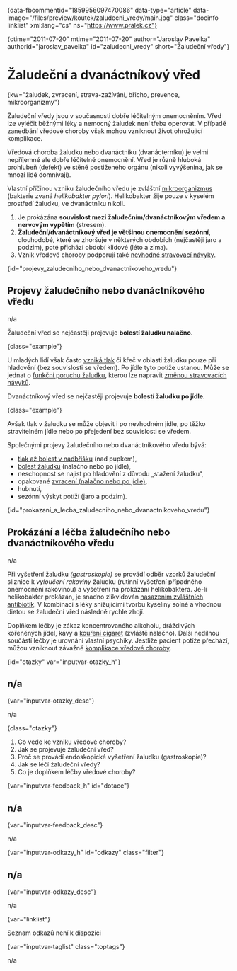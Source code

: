 
{data-fbcommentid="1859956097470086" data-type="article" data-image="/files/preview/koutek/zaludecni_vredy/main.jpg" class="docinfo linklist" xml:lang="cs" ns="https://www.pralek.cz"}

{ctime="2011-07-20" mtime="2011-07-20" author="Jaroslav Pavelka" authorid="jaroslav\_pavelka" id="zaludecni\_vredy" short="Žaludeční vředy"}

# Žaludeční a dvanáctníkový vřed

<!-- generated attribute kw by user_udpatekw.sh on 2020-02-26, do not edit -->

{kw="žaludek, zvracení, strava-zažívání, břicho, prevence, mikroorganizmy"}

Žaludeční vředy jsou v současnosti dobře léčitelným onemocněním. Vřed lze vyléčit běžnými léky a nemocný žaludek není třeba operovat. V případě zanedbání vředové choroby však mohou vzniknout život ohrožující komplikace.

Vředová choroba žaludku nebo dvanáctníku (dvanácterníku) je velmi nepříjemné ale dobře léčitelné onemocnění. Vřed je různě hluboká prohlubeň (defekt) ve stěně postiženého orgánu (nikoli vyvýšenina, jak se mnozí lidé domnívají).

Vlastní příčinou vzniku žaludečního vředu je zvláštní [mikroorganizmus][1] (bakterie zvaná _helikobakter pylori_). Helikobakter žije pouze v kyselém prostředí žaludku, ve dvanáctníku nikoli.

  1. Je prokázána **souvislost mezi žaludečním/dvanáctníkovým vředem a nervovým vypětím** (stresem).
  2. **Žaludeční/dvanáctníkový vřed je většinou onemocnění sezónní**, dlouhodobé, které se zhoršuje v některých obdobích (nejčastěji jaro a podzim), poté přichází období klidové (léto a zima).
  3. Vznik vředové choroby podporují také [nevhodné stravovací návyky][2].

{id="projevy\_zaludecniho\_nebo\_dvanactnikoveho\_vredu"}

## Projevy žaludečního nebo dvanáctníkového vředu

n/a

Žaludeční vřed se nejčastěji projevuje **bolestí žaludku nalačno**.

{class="example"}

U mladých lidí však často [vzniká tlak][3] či křeč v oblasti žaludku pouze při hladovění (bez souvislosti se vředem). Po jídle tyto potíže ustanou. Může se jednat o [funkční poruchu žaludku][4], kterou lze napravit [změnou stravovacích návyků][2].

Dvanáctníkový vřed se nejčastěji projevuje **bolestí žaludku po jídle**.

{class="example"}

Avšak tlak v žaludku se může objevit i po nevhodném jídle, po těžko stravitelném jídle nebo po přejedení bez souvislosti se vředem.

Společnými projevy žaludečního nebo dvanáctníkového vředu bývá:

  * [tlak až bolest v nadbřišku][5] (nad pupkem),
  * [bolest žaludku][6] (nalačno nebo po jídle),
  * neschopnost se najíst po hladovění z důvodu „stažení žaludku“,
  * opakované [zvracení (nalačno nebo po jídle)][7],
  * hubnutí,
  * sezónní výskyt potíží (jaro a podzim).

{id="prokazani\_a\_lecba\_zaludecniho\_nebo\_dvanactnikoveho\_vredu"}

## Prokázání a léčba žaludečního nebo dvanáctníkového vředu

n/a

Při vyšetření žaludku _(gastroskopie)_ se provádí odběr vzorků žaludeční sliznice k _vyloučení rakoviny_ žaludku (rutinní vyšetření případného onemocnění rakovinou) a vyšetření na prokázání helikobaktera. Je-li helikobakter prokázán, je snadno zlikvidován [nasazením zvláštních antibiotik][8]. V kombinaci s léky snižujícími tvorbu kyseliny solné a vhodnou dietou se žaludeční vřed následně rychle zhojí.

Doplňkem léčby je zákaz koncentrovaného alkoholu, dráždivých kořeněných jídel, kávy a [kouření cigaret][9] (zvláště nalačno). Další nedílnou součástí léčby je urovnání vlastní psychiky. Jestliže pacient potíže přechází, můžou vzniknout závažné [komplikace vředové choroby][10].

{id="otazky" var="inputvar-otazky_h"}

## n/a

{var="inputvar-otazky_desc"}

n/a

{class="otazky"}

  1. Co vede ke vzniku vředové choroby?
  2. Jak se projevuje žaludeční vřed?
  3. Proč se provádí endoskopické vyšetření žaludku (gastroskopie)?
  4. Jak se léčí žaludeční vředy?
  5. Co je doplňkem léčby vředové choroby?

{var="inputvar-feedback_h" id="dotace"}

## n/a

{var="inputvar-feedback_desc"}

n/a

{var="inputvar-odkazy_h" id="odkazy" class="filter"}

## n/a

{var="inputvar-odkazy_desc"}

n/a

{var="linklist"}

Seznam odkazů není k dispozici

{var="inputvar-taglist" class="toptags"}

n/a

 [1]: mikroorganizmy
 [2]: stravovaci_navyky
 [3]: tlak_zaludku
 [4]: funkcni_poruchy_traveni
 [5]: slepak
 [6]: zanet_slinivky
 [7]: bolest_zaludku
 [8]: antibiotika
 [9]: koureni_cigaret
 [10]: komplikace_vredu

